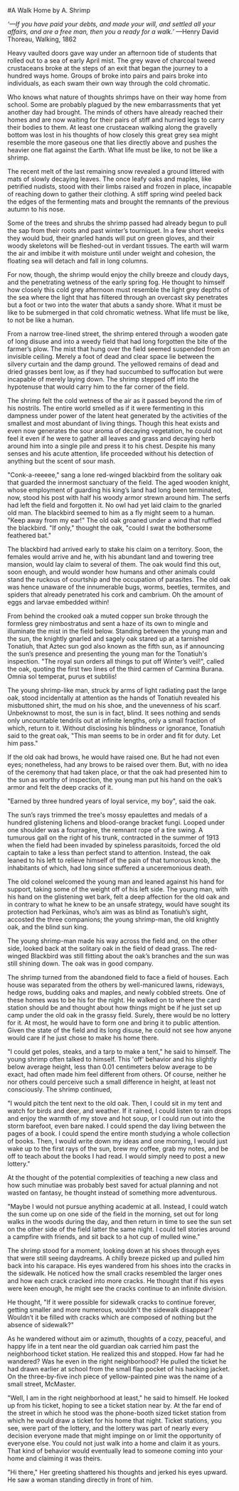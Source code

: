 #A Walk Home by A. Shrimp*‘—If you have paid your debts, and made your will, and settled all your affairs, and are a free man, then you a ready for a walk.’* —Henry David Thoreau, Walking, 1862 Heavy vaulted doors gave way under an afternoon tide of students that rolled out to a sea of early April mist. The grey wave of charcoal tweed crustaceans broke at the steps of an exit that began the journey to a hundred ways home. Groups of broke into pairs and pairs broke into individuals, as each swam their own way through the cold chromatic.
Who knows what nature of thoughts shrimps have on their way home from school. Some are probably plagued by the new embarrassments that yet another day had brought. The minds of others have already reached their homes and are now waiting for their pairs of stiff and hurried legs to carry their bodies to them. At least one crustacean walking along the gravelly bottom was lost in his thoughts of how closely this great grey sea might resemble the more gaseous one that lies directly above and pushes the heavier one flat against the Earth. What life must be like, to not be like a shrimp.
The recent melt of the last remaining snow revealed a ground littered with mats of slowly decaying leaves. The once leafy oaks and maples, like petrified nudists, stood with their limbs raised and frozen in place, incapable of reaching down to gather their clothing. A stiff spring wind peeled back the edges of the fermenting mats and brought the remnants of the previous autumn to his nose.
Some of the trees and shrubs the shrimp passed had already begun to pull the sap from their roots and past winter’s tourniquet. In a few short weeks they would bud, their gnarled hands will put on green gloves, and their woody skeletons will be fleshed-out in verdant tissues. The earth will warm the air and imbibe it with moisture until under weight and cohesion, the floating sea will detach and fall in long columns. 
For now, though, the shrimp would enjoy the chilly breeze and cloudy days, and the penetrating wetness of the early spring fog. He thought to himself how closely this cold grey afternoon must resemble the light grey depths of the sea where the light that has filtered through an overcast sky penetrates but a foot or two into the water that abuts a sandy shore. What it must be like to be submerged in that cold chromatic wetness. What life must be like, to not be like a human.
From a narrow tree-lined street, the shrimp entered through a wooden gate of long disuse and into a weedy field that had long forgotten the bite of the farmer’s plow. The mist that hung over the field seemed suspended from an invisible ceiling. Merely a foot of dead and clear space lie between the silvery curtain and the damp ground. The yellowed remains of dead and dried grasses bent low, as if they had succumbed to suffocation but were incapable of merely laying down. The shrimp stepped off into the hypotenuse that would carry him to the far corner of the field. 
The shrimp felt the cold wetness of the air as it passed beyond the rim of his nostrils. The entire world smelled as if it were fermenting in this dampness under power of the latent heat generated by the activities of the smallest and most abundant of living things. Though this heat exists and even now generates the sour aroma of decaying vegetation, he could not feel it even if he were to gather all leaves and grass and decaying herb around him into a single pile and press it to his chest. Despite his many senses and his acute attention, life proceeded without his detection of anything but the scent of sour mash.
"Conk-a-reeeee," sang a lone red-winged blackbird from the solitary oak that guarded the innermost sanctuary of the field. The aged wooden knight, whose employment of guarding his king’s land had long been terminated, now, stood his post with half his woody armor strewn around him. The serfs had left the field and forgotten it. No owl had yet laid claim to the gnarled old man. The blackbird seemed to him as a fly might seem to a human. "Keep away from my ear!" The old oak groaned under a wind that ruffled the blackbird. "If only," thought the oak, "could I swat the bothersome feathered bat."
The blackbird had arrived early to stake his claim on a territory. Soon, the females would arrive and he, with his abundant land and towering tree mansion, would lay claim to several of them. The oak would find this out, soon enough, and would wonder how humans and other animals could stand the ruckous of courtship and the occupation of parasites. The old oak was hence unaware of the innumerable bugs, worms, beetles, termites, and spiders that already penetrated his cork and cambrium. Oh the amount of eggs and larvae embedded within!From behind the crooked oak a muted copper sun broke through the formless grey nimbostratus and sent a haze of its own to mingle and illuminate the mist in the field below. Standing between the young man and the sun, the knightly gnarled and sagely oak stared up at a tarnished Tonatiuh, that Aztec sun god also known as the fifth sun, as if announcing the sun’s presence and presenting the young man for the Tonatiuh's inspection. "The royal sun orders all things to put off Winter’s veil!", called the oak, quoting the first two lines of the third carmen of Carmina Burana. Omnia sol temperat, purus et subtilis!The young shrimp-like man, struck by arms of light radiating past the large oak, stood incidentally at attention as the hands of Tonatiuh revealed his misbuttoned shirt, the mud on his shoe, and the unevenness of his scarf. Unbeknownst to most, the sun is in fact, blind. It sees nothing and sends only uncountable tendrils out at infinite lengths, only a small fraction of which, return to it. Without disclosing his blindness or ignorance, Tonatiuh said to the great oak, "This man seems to be in order and fit for duty. Let him pass."
If the old oak had brows, he would have raised one. But he had not even eyes; nonetheless, had any brows to be raised over them. But, with no idea of the ceremony that had taken place, or that the oak had presented him to the sun as worthy of inspection, the young man put his hand on the oak’s armor and felt the deep cracks of it. 
"Earned by three hundred years of loyal service, my boy", said the oak. 
The sun’s rays trimmed the tree's mossy epaulettes and medals of a hundred glistening lichens and blood-orange bracket fungi. Looped under one shoulder was a fourragère, the remnant rope of a tire swing. A tumurous gall on the right of his trunk, contracted in the summer of 1913 when the field had been invaded by spineless parasitoids, forced the old captain to take a less than perfect stand to attention. Instead, the oak leaned to his left to relieve himself of the pain of that tumorous knob, the inhabitants of which, had long since suffered a unceremonious death. 
The old colonel welcomed the young man and leaned against his hand for support, taking some of the weight off of his left side. The young man, with his hand on the glistening wet bark, felt a deep affection for the old oak and in contrary to what he knew to be an unsafe strategy, would have sought its protection had Perkūnas, who’s aim was as blind as Tonatiuh’s sight, accosted the three companions; the young shrimp-man, the old knightly oak, and the blind sun king.The young shrimp-man made his way across the field and, on the other side, looked back at the solitary oak in the field of dead grass. The red-winged Blackbird was still flitting about the oak’s branches and the sun was still shining down. The oak was in good company. 
The shrimp turned from the abandoned field to face a field of houses. Each house was separated from the others by well-manicured lawns, rideways, hedge rows, budding oaks and maples, and newly cobbled streets. One of these homes was to be his for the night. He walked on to where the card station should be and thought about how things might be if he just set up camp under the old oak in the grassy field. Surely, there would be no lottery for it. At most, he would have to form one and bring it to public attention. Given the state of the field and its long disuse, he could not see how anyone would care if he just chose to make his home there."I could get poles, steaks, and a tarp to make a tent," he said to himself. The young shrimp often talked to himself. This 'off' behavior and his slightly below average height, less than 0.01 centimeters below average to be exact, had often made him feel different from others. Of course, neither he nor others could perceive such a small difference in height, at least not consciously. The shrimp continued,
"I would pitch the tent next to the old oak. Then, I could sit in my tent and watch for birds and deer, and weather. If it rained, I could listen to rain drops and enjoy the warmth of my stove and hot soup, or I could run out into the storm barefoot, even bare naked. I could spend the day living between the pages of a book. I could spend the entire month studying a whole collection of books. Then, I would write down my ideas and one morning, I would just wake up to the first rays of the sun, brew my coffee, grab my notes, and be off to teach about the books I had read. I would simply need to post a new lottery."

At the thought of the potential complexities of teaching a new class and how such minutiae was probably best saved for actual planning and not wasted on fantasy, he thought instead of something more adventurous.
"Maybe I would not pursue anything academic at all. Instead, I could watch the sun come up on one side of the field in the morning, set out for long walks in the woods during the day, and then return in time to see the sun set on the other side of the field latter the same night. I could tell stories around a campfire with friends, and sit back to a hot cup of mulled wine."The shrimp stood for a moment, looking down at his shoes through eyes that were still seeing daydreams. A chilly breeze picked up and pulled him back into his carapace. His eyes wandered from his shoes into the cracks in the sidewalk. He noticed how the small cracks resembled the larger ones and how each crack cracked into more cracks. He thought that if his eyes were keen enough, he might see the cracks continue to an infinite division. 
He thought, "If it were possible for sidewalk cracks to continue forever, getting smaller and more numerous, wouldn't the sidewalk disappear? Wouldn’t it be filled with cracks which are composed of nothing but the absence of sidewalk?"
As he wandered without aim or azimuth, thoughts of a cozy, peaceful, and happy life in a tent near the old guardian oak carried him past the neighborhood ticket station. He realized this and stopped. How far had he wandered? Was he even in the right neighborhood? He pulled the ticket he had drawn earlier at school from the small flap pocket of his hacking jacket. On the three-by-five inch piece of yellow-painted pine was the name of a small street, McMaster. 
"Well, I am in the right neighborhood at least," he said to himself. He looked up from his ticket, hoping to see a ticket station near by. At the far end of the street in which he stood was the phone-booth sized ticket station from which he would draw a ticket for his home that night. Ticket stations, you see, were part of the lottery, and the lottery was part of nearly every decision everyone made that might impinge on or limit the opportunity of everyone else. You could not just walk into a home and claim it as yours. That kind of behavior would eventually lead to someone coming into your home and claiming it was theirs."Hi there," Her greeting shattered his thoughts and jerked his eyes upward. He saw a woman standing directly in front of him.
